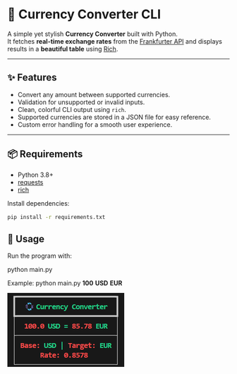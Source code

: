# 💱 Currency Converter CLI

A simple yet stylish **Currency Converter** built with Python.  
It fetches **real-time exchange rates** from the [Frankfurter API](https://www.frankfurter.app/) and displays results in a **beautiful table** using [Rich](https://github.com/Textualize/rich).  

---

## ✨ Features
- Convert any amount between supported currencies.
- Validation for unsupported or invalid inputs.
- Clean, colorful CLI output using `rich`.
- Supported currencies are stored in a JSON file for easy reference.
- Custom error handling for a smooth user experience.

---

## 📦 Requirements
- Python 3.8+
- [requests](https://pypi.org/project/requests/)
- [rich](https://pypi.org/project/rich/)

Install dependencies:


```bash
pip install -r requirements.txt

```

## 👤 Usage

Run the program with:

python main.py <Amount> <Base> <Target>

Example:
python main.py **100** **USD** **EUR**

![output_example](currency_converter_example.png)